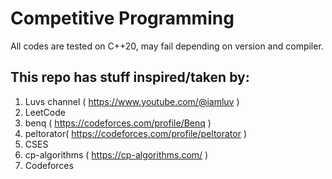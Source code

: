 # Competitive Programming

All codes are tested on C++20, may fail depending on version and compiler.

## This repo has stuff inspired/taken by:

1. Luvs channel ( https://www.youtube.com/@iamluv )
2. LeetCode
3. benq ( https://codeforces.com/profile/Benq )
4. peltorator( https://codeforces.com/profile/peltorator )
5. CSES
6. cp-algorithms ( https://cp-algorithms.com/ )
7. Codeforces
